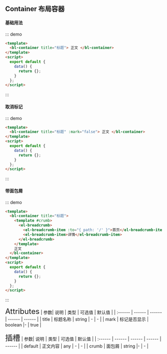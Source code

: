 ## Container 布局容器

#### 基础用法

::: demo

```html
<template>
  <bl-container title="标题"> 正文 </bl-container>
</template>
<script>
  export default {
    data() {
      return {};
    }
  };
</script>
```

:::

#### 取消标记

::: demo

```html
<template>
  <bl-container title="标题" :mark="false"> 正文 </bl-container>
</template>
<script>
  export default {
    data() {
      return {};
    }
  };
</script>
```

:::

#### 带面包屑

::: demo

```html
<template>
  <bl-container title="标题">
    <template #crumb>
      <el-breadcrumb>
        <el-breadcrumb-item :to="{ path: '/' }">首页</el-breadcrumb-item>
        <el-breadcrumb-item>详情</el-breadcrumb-item>
      </el-breadcrumb>
    </template>
    正文
  </bl-container>
</template>
<script>
  export default {
    data() {
      return {};
    }
  };
</script>
```

:::

<font size=5>Attributes</font>
| 参数| 说明 | 类型 | 可选值 | 默认值 |
| :------ | ------ | ------ | ------ | ------ |
| title | 标题名称 | string | - | - |
| mark | 标记是否显示 | boolean |- | true |

<font size=5>插槽</font>
| 参数| 说明 | 类型 | 可选值 | 默认值 |
| :------ | ------ | ------ | ------ | ------ |
| default | 正文内容 | any | - | - |
| crumb | 面包屑 | string |- | - |
